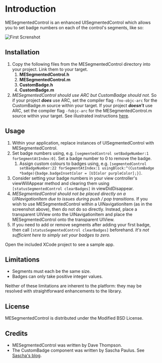 Introduction
=========================

MESegmentedControl is an enhanced UISegmentedControl which allows you to set badge numbers on each of the control's segments, like so:

![First Screnshot](/dave-thompson/MESegmentedControl/raw/master/SampleScreenShot.png)

Installation
-------------------------

1. Copy the following files from the MESegmentedControl directory into your project. Link them to your target.
    1. **MESegmentedControl.h** 
    1. **MESegmentedControl.m**
    1. **CustomBadge.h**
    1. **CustomBadge.m**
1. _MESegmentedControl should use ARC but CustomBadge should not._ So if your project **_does_** use ARC, set the compiler flag `-fno-objc-arc` for the CustomBadge.m source within your target. If your project **_doesn't_** use ARC, set the compiler flag `-fobjc-arc` for the MESegmentedControl.m source within your target. See illustrated instructions [here](http://www.leesilver.net/1/post/2011/8/disabling-arc-on-certain-files-in-xcode.html).


Usage
-------------------------

1. Within your application, replace instances of UISegmentedControl with MESegmentedControl.
1. Set badge numbers using, e.g. `[segmentedControl setBadgeNumber:1 forSegmentAtIndex:0]`. Set a badge number to 0 to remove the badge.
    1. Assign custom colours to badges using, e.g. `[segmentedControl setBadgeNumber:22 forSegmentAtIndex:1 usingBlock:^(CustomBadge *badge){badge.badgeInsetColor = [UIColor purpleColor];}]`.
1. Consider setting your badge numbers in your view controller's viewWillAppear method and clearing them using `[statusSegmentedControl clearBadges]` in viewDidDisappear.
1. _MESegmentedControl should not be placed directly on a UINavigationItem due to issues during push / pop transitions._ If you wish to use MESegmentedControl within a UINavigationItem (as in the screenshot above), then do not do so directly. Instead, place a transparent UIView onto the UINavigationItem and place the MESegmentedControl onto the transparent UIView.
1. If you need to add or remove segments after adding your first badge, then call `[statusSegmentedControl clearBadges]` beforehand. _It's not sufficient here to simply set your badges to zero._

Open the included XCode project to see a sample app.

Limitations
-------------------------

* Segments must each be the same size.
* Badges can only take positive integer values.

Neither of these limitations are inherent to the platform: they may be resolved with straightforward enhancements to the library.

License
-------------------------

MESegmentedControl is distributed under the Modified BSD License.

Credits
-------------------------

* MESegmentedControl was written by Dave Thompson.
* The CustomBadge component was written by Sascha Paulus. See  [Sascha's blog](http://www.spaulus.com/2011/04/custombadge-2-0-retina-ready-scalable-light-reflex/?lang=en).